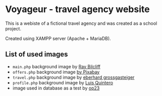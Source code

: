 # Voyageur - travel agency website

This is a webiste of a fictional travel agency and was created as a school project.

Created using XAMPP server (Apache + MariaDB).

## List of used images

- `main.php` background image by [Ray Bilcliff](https://www.pexels.com/photo/beach-near-island-with-lighthouse-1507754)
- `offers.php` background image [by Pixabay](https://www.pexels.com/photo/black-mountains-under-the-stars-at-nighttime-355465/)
- `travel.php` background image by [eberhard grossgasteiger](https://www.pexels.com/photo/photo-of-starry-night-1421903/)
- `profile.php` background image by [Luis Quintero](https://www.pexels.com/photo/low-angle-photography-of-trees-under-stars-at-night-1624881/)
- image used in database as a test by [op23](https://www.pexels.com/photo/town-on-river-shore-cochem-germany-12323326/)

